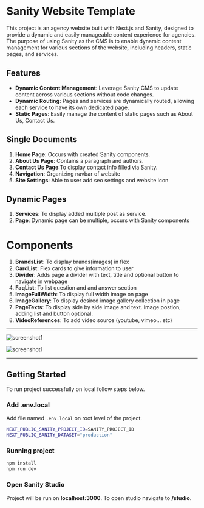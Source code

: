 # Sanity Website Template

This project is an agency website built with Next.js and Sanity, designed to provide a dynamic and easily manageable content experience for agencies. The purpose of using Sanity as the CMS is to enable dynamic content management for various sections of the website, including headers, static pages, and services.

## Features

- **Dynamic Content Management**: Leverage Sanity CMS to update content across various sections without code changes.
- **Dynamic Routing**: Pages and services are dynamically routed, allowing each service to have its own dedicated page.
- **Static Pages**: Easily manage the content of static pages such as About Us, Contact Us.

## Single Documents

1. **Home Page**: Occurs with created Sanity components.
2. **About Us Page**: Contains a paragraph and authors.
3. **Contact Us Page**:To display contact info filled via Sanity.
4. **Navigation**: Organizing navbar of website
5. **Site Settings**: Able to user add seo settings and website icon

## Dynamic Pages

1. **Services**: To display added multiple post as service.
2. **Page**: Dynamic page can be multiple, occurs with Sanity components

# Components

1. **BrandsList**: To display brands(images) in flex
2. **CardList**: Flex cards to give information to user
3. **Divider**: Adds page a divider with text, title and optional button to navigate in webpage
4. **FaqList**: To list question and and answer section
5. **ImageFullWidth**: To display full width image on page
6. **ImageGallery**: To display desired image gallery collection in page
7. **PageTexts**: To display side by side image and text. Image postion, adding list and button optional.
8. **VideoReferences**: To add video source (youtube, vimeo... etc)
---
![screenshot1](https://res.cloudinary.com/dfatlyafz/image/upload/v1725792726/tefvl40gooh2isdpw4z0.png)

![screenshot1](https://res.cloudinary.com/dfatlyafz/image/upload/v1725792726/hafxpn3qwcpljisu6qu2.png)

---
## Getting Started
To run project successfully on local follow steps below.

### Add .env.local
Add file named `.env.local` on root level of the project.

```bash
NEXT_PUBLIC_SANITY_PROJECT_ID=SANITY_PROJECT_ID
NEXT_PUBLIC_SANITY_DATASET="production"
```

### Running project 
```bash
npm install
npm run dev
```

### Open Sanity Studio
Project will be run on **localhost:3000**. To open studio navigate to **/studio**.
